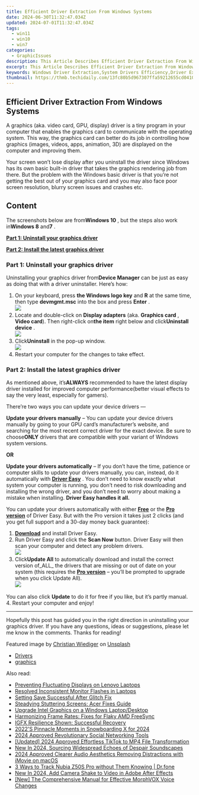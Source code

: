 ```yaml
---
title: Efficient Driver Extraction From Windows Systems
date: 2024-06-30T11:32:47.034Z
updated: 2024-07-01T11:32:47.034Z
tags:
  - win11
  - win10
  - win7
categories:
  - GraphicIssues
description: This Article Describes Efficient Driver Extraction From Windows Systems
excerpt: This Article Describes Efficient Driver Extraction From Windows Systems
keywords: Windows Driver Extraction,System Drivers Efficiency,Driver Extraction Tools for Windows,Windows System Driver Retrieval,Optimized Driver Extraction Techniques,Automated Windows Driver Extraction,Windows Drivers Management
thumbnail: https://thmb.techidaily.com/13fc80b5d967307ffa59212655cd04104762f09d1a6a2f19734cf5d213e7a224.jpg
---
```


## Efficient Driver Extraction From Windows Systems

 A graphics (aka. video card, GPU, display) driver is a tiny program in your computer that enables the graphics card to communicate with the operating system. This way, the graphics card can better do its job in controlling how graphics (images, videos, apps, animation, 3D)  are displayed on the computer and improving them.

 Your screen won’t lose display after you uninstall the driver since Windows has its own basic built-in driver that takes the graphics rendering job from there. But the problem with the Windows basic driver is that you’re not getting the best out of your graphics card and you may also face poor screen resolution, blurry screen issues and crashes etc.

## Content

 The screenshots below are from**Windows 10** , but the steps also work in**Windows 8** and**7** .

[**Part 1: Uninstall your graphics driver**](#P1)

[**Part 2: Install the latest graphics driver**](#P2)

### Part 1: Uninstall your graphics driver

 Uninstalling your graphics driver from**Device Manager** can be just as easy as doing that with a driver uninstaller. Here’s how:

1. On your keyboard, press **the Windows logo key**  and **R**  at the same time, then type **devmgmt.msc** into the box and press **Enter** .  
![](https://images.drivereasy.com/wp-content/uploads/2018/09/img_5b91effe026eb.png)
2. Locate and double-click on **Display adapters**  (aka. **Graphics card** , **Video card**). Then right-click on**the item** right below and click**Uninstall device** .  
![](https://images.drivereasy.com/wp-content/uploads/2018/09/img_5b91f0b245dd2.jpg)
3. Click**Uninstall** in the pop-up window.  
![](https://images.drivereasy.com/wp-content/uploads/2018/09/img_5b91f147059a0.png)
4. Restart your computer for the changes to take effect.

### Part 2: Install the latest graphics driver

 As mentioned above, it’s**ALWAYS** recommended to have the latest display driver installed for improved computer performance(better visual effects to say the very least, especially for gamers).

 There’re two ways you can update your device drivers —

**Update your drivers manually** – You can update your device drivers manually by going to your GPU card’s manufacturer’s website, and searching for the most recent correct driver for the exact device. Be sure to choose**ONLY** drivers that are compatible with your variant of Windows system versions.

**OR**

**Update your drivers automatically** – If you don’t have the time, patience or computer skills to update your drivers manually, you can, instead, do it automatically with **[Driver Easy](https://tools.techidaily.com/drivereasy/download/)**  . You don’t need to know exactly what system your computer is running, you don’t need to risk downloading and installing the wrong driver, and you don’t need to worry about making a mistake when installing. **Driver Easy handles it all.**

 You can update your drivers automatically with either [**Free**](https://tools.techidaily.com/drivereasy/download/) **[](https://tools.techidaily.com/drivereasy/download/)**  or the [**Pro version**](https://tools.techidaily.com/drivereasy/download/) of Driver Easy. But with the Pro version it takes just 2 clicks (and you get full support and a 30-day money back guarantee):

1. **[Download](https://tools.techidaily.com/drivereasy/download/)**  and install Driver Easy.
2. Run Driver Easy and click the **Scan Now** button. Driver Easy will then scan your computer and detect any problem drivers.  
![](https://images.drivereasy.com/wp-content/uploads/2018/07/img_5b46ffcde1143.jpg)
3. Click**Update All** to automatically download and install the correct version of_ALL_ the drivers that are missing or out of date on your system (this requires the [**Pro version**](https://tools.techidaily.com/drivereasy/download/) – you’ll be prompted to upgrade when you click Update All).  
![](https://images.drivereasy.com/wp-content/uploads/2018/07/img_5b472528c2b06.jpg)  

 You can also click **Update** to do it for free if you like, but it’s partly manual.
4. Restart your computer and enjoy!

---

 Hopefully this post has guided you in the right direction in uninstalling your graphics driver. If you have any questions, ideas or suggestions, please let me know in the comments. Thanks for reading!

 Featured image by [Christian Wiediger](https://unsplash.com/@christianw?utm%5Fsource=unsplash&utm%5Fmedium=referral&utm%5Fcontent=creditCopyText) on [Unsplash](https://unsplash.com/search/photos/graphics-card?utm%5Fsource=unsplash&utm%5Fmedium=referral&utm%5Fcontent=creditCopyText)

* [Drivers](https://tools.techidaily.com/drivereasy/download/)
* [graphics](https://tools.techidaily.com/drivereasy/download/)

<ins class="adsbygoogle"
     style="display:block"
     data-ad-format="autorelaxed"
     data-ad-client="ca-pub-7571918770474297"
     data-ad-slot="1223367746"></ins>



<ins class="adsbygoogle"
     style="display:block"
     data-ad-client="ca-pub-7571918770474297"
     data-ad-slot="8358498916"
     data-ad-format="auto"
     data-full-width-responsive="true"></ins>

<span class="atpl-alsoreadstyle">Also read:</span>
<div><ul>
<li><a href="https://graphic-issues.techidaily.com/preventing-fluctuating-displays-on-lenovo-laptops/"><u>Preventing Fluctuating Displays on Lenovo Laptops</u></a></li>
<li><a href="https://graphic-issues.techidaily.com/resolved-inconsistent-monitor-flashes-in-laptops/"><u>Resolved Inconsistent Monitor Flashes in Laptops</u></a></li>
<li><a href="https://graphic-issues.techidaily.com/setting-save-successful-after-glitch-fix/"><u>Setting Save Successful After Glitch Fix</u></a></li>
<li><a href="https://graphic-issues.techidaily.com/steadying-stuttering-screens-acer-fixes-guide/"><u>Steadying Stuttering Screens: Acer Fixes Guide</u></a></li>
<li><a href="https://graphic-issues.techidaily.com/upgrade-intel-graphics-on-a-windows-laptopdesktop/"><u>Upgrade Intel Graphics on a Windows Laptop/Desktop</u></a></li>
<li><a href="https://graphic-issues.techidaily.com/harmonizing-frame-rates-fixes-for-flaky-amd-freesync/"><u>Harmonizing Frame Rates: Fixes for Flaky AMD FreeSync</u></a></li>
<li><a href="https://graphic-issues.techidaily.com/igfx-resilience-shown-successful-recovery/"><u>IGFX Resilience Shown: Successful Recovery</u></a></li>
<li><a href="https://extra-information.techidaily.com/2022s-pinnacle-moments-in-snowboarding-x-for-2024/"><u>2022'S Pinnacle Moments in Snowboarding X for 2024</u></a></li>
<li><a href="https://discord-videos.techidaily.com/2024-approved-revolutionary-social-networking-tools/"><u>2024 Approved  Revolutionary Social Networking Tools</u></a></li>
<li><a href="https://tiktok-video-recordings.techidaily.com/updated-2024-approved-effortless-tiktok-to-mp4-file-transformation/"><u>[Updated] 2024 Approved  Effortless TikTok to MP4 File Transformation</u></a></li>
<li><a href="https://audio-editing.techidaily.com/new-in-2024-sourcing-widespread-echoes-of-despair-soundscapes/"><u>New In 2024, Sourcing Widespread Echoes of Despair Soundscapes</u></a></li>
<li><a href="https://audio-editing.techidaily.com/2024-approved-clearer-audio-aesthetics-removing-distractions-with-imovie-on-macos/"><u>2024 Approved Clearer Audio Aesthetics Removing Distractions with iMovie on macOS</u></a></li>
<li><a href="https://android-location-track.techidaily.com/3-ways-to-track-nubia-z50s-pro-without-them-knowing-drfone-by-drfone-virtual-android/"><u>3 Ways to Track Nubia Z50S Pro without Them Knowing | Dr.fone</u></a></li>
<li><a href="https://ai-editing-video.techidaily.com/new-in-2024-add-camera-shake-to-video-in-adobe-after-effects/"><u>New In 2024, Add Camera Shake to Video in Adobe After Effects</u></a></li>
<li><a href="https://some-skills.techidaily.com/new-the-comprehensive-manual-for-effective-morphvox-voice-changes/"><u>[New] The Comprehensive Manual for Effective MorphVOX Voice Changes</u></a></li>
</ul></div>
